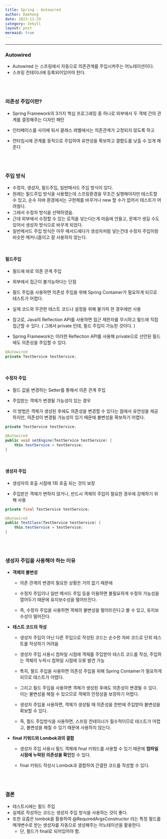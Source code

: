 ```yaml
---
title: Spring - Autowired
author: Daehong
date: 2023-11-29
category: Jekyll
layout: post
mermaid: true
---
```


<hr>

### Autowired
* Autowired 는 스프링에서 자동으로 의존관계를 주입시켜주는 어노테이션이다.
* 스프링 컨테이너에 등록되어있어야 한다.

<br>
<br>

### 의존성 주입이란?
- Spring Framework의 3가지 핵심 프로그래밍 중 하나로 외부에서 두 객체 간의 관계를 결정해주는 디자인 패턴

- 인터페이스를 사이에 둬서 클래스 레벨에서는 의존관계가 고정되지 않도록 하고

- 런타임시에 관계를 동적으로 주입하여 유연성을 확보하고 결합도를 낮출 수 있게 해준다

<br>
<br>

### 주입 방식
* 수정자, 생성자, 필드주입, 일반메서드 주입 방식이 있다.
* 원래는 필드주입 방식을 사용했는데 스프링환경을 무조건 실행해야지만 테스트할 수 있고, 순수 자바 환경에서는 구현체를 바꾸거나 new 할 수가 없어서 테스트가 어려웠다.
* 그래서 수정자 방식을 선택하였음.
* 근데 외부에서 수정할 수 있는 로직을 넣는다는게 마음에 안들고, 문제가 생길 수도 있어서 생성자 방식으로 바꾸게 되었다.
* 일반메서드 주입 방식은 아무 메서드에다가 생성자처럼 넣는건데 수정자 주입이랑 비슷한 메커니즘이고 잘 사용하지 않는다.

<br>

#### 필드주입

- 필드에 바로 의존 관계 주입

- 외부에서 접근이 불가능하다는 단점

- 필드 주입을 사용하면 의존성 주입을 위해 Spring Container가 필요하게 되므로 테스트가 어렵다.

- 실제 코드와 무관한 테스트 코드나 설정을 위해 불가피 한 경우에만 사용

- 참고로, Java의 Reflection API를 사용하면 접근 제한자를 무시하고 필드에 직접 접근할 수 있다. ( 그래서 private 인데, 필드 주입이 가능한 것이다. )

- Spring Framework는 이러한 Reflection API를 사용해 private으로 선언된 필드에도 의존성을 주입할 수 있다.

```java
@Autowired
private TestService testService;
```

<br>

#### 수정자 주입

- 필드 값을 변경하는 Setter를 통해서 의존 관계 주입

- 주입받는 객체가 변경될 가능성이 있는 경우

- 이 방법은 객체가 생성된 후에도 의존성을 변경할 수 있다는 점에서 유연성을 제공하지만, 의존성이 변경될 가능성이 있기 때문에 불변성을 확보하기 어렵다.

```java
private TestService testService;

@Autowired
public void setEngine(TestService testService) {
	this.testService = testService;
}
```

<br>

#### 생성자 주입

- 생성자의 호출 시점에 1회 호출 되는 것이 보장

- 주입받은 객체가 변하지 않거나, 반드시 객체의 주입이 필요한 경우에 강제하기 위해 사용

```java
private final TestService testService;

@Autowired
public TestClass(TestService testService) {
	this.testService = testService;
}
```

<br>
<br>

### 생성자 주입을 사용해야 하는 이유

- **객체의 불변성**

	- 의존 관계의 변경이 필요한 상황은 거의 없기 때문에
	
	- 수정자 주입이나 일반 메서드 주입 등을 이용하면 불필요하게 수정의 가능성을 열어두기 때문에 유지보수성을 떨어뜨린다.
	
	- 즉, 수정자 주입을 사용하면 객체의 불변성을 떨어뜨린다고 볼 수 있고, 유지보수성이 떨어진다.
	
- **테스트 코드의 작성**

	- 생성자 주입이 아닌 다른 주입으로 작성된 코드는 순수한 자바 코드로 단위 테스트를 작성하기 어려움
	
	- 생성자 주입 사용시 컴파일 시점에 객체를 주입받아 테스트 코드를 작성, 주입하는 객체의 누락시 컴파일 시점에 오류 발견 가능
	
	- 특히, 필드 주입을 사용하면 의존성 주입을 위해 Spring Container가 필요하게 되므로 테스트가 어렵다.
	
	- 그리고 필드 주입을 사용하면 객체가 생성된 후에도 의존성이 변경될 수 있다. 이는 불변성을 해칠 수 있으므로 객체의 안정성을 보장하기 어렵다.
	
	- 생성자 주입을 사용하면, 객체가 생성될 때 의존성을 한번에 주입받아 불변성을 확보할 수 있다.
	
	- 즉, 필드 주입방식을 사용하면, 스프링 컨테이너가 필수적이므로 테스트가 어렵고, 불변성을 해칠 수 있기 때문에 사용하지 않는다.
	
- **final 키워드와 Lombok과의 결합**

	- 생성자 주입 사용시 필드 객체에 final 키워드를 사용할 수 있기 때문에 **컴파일 시점에 누락된 의존성을 확인**할 수 있다.

	- final 키워드 작성시 Lombok과 결합하여 간결한 코드를 작성할 수 있다.

<br>
<br>

### 결론
* 테스트시에는 필드 주입
* 실제로 작성하는 코드는 생성자 주입 방식을 사용하는 것이 좋다.
* 또한 요즘은 lombok을 활용하여 @RequiredArgsConstructor 라는 특정 필드를 매개변수로 받는 생성자를 자동으로 생성해주는 어노테이션을 활용한다.
	* 단, 필드가 final로 되어있어야 함.

<br>
<br>
<br>
<br>
<br>